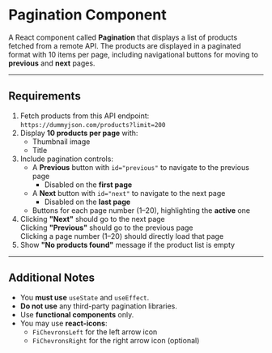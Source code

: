 # Pagination Component

A React component called **Pagination** that displays a list of products fetched from a remote API. The products are displayed in a paginated format with 10 items per page, including navigational buttons for moving to **previous** and **next** pages.

---

## Requirements

1. Fetch products from this API endpoint:  
   `https://dummyjson.com/products?limit=200`
2. Display **10 products per page** with:
   - Thumbnail image  
   - Title
3. Include pagination controls:
   - A **Previous** button with `id="previous"` to navigate to the previous page  
     - Disabled on the **first page**
   - A **Next** button with `id="next"` to navigate to the next page  
     - Disabled on the **last page**
   - Buttons for each page number (1–20), highlighting the **active** one
4. Clicking **"Next"** should go to the next page  
   Clicking **"Previous"** should go to the previous page  
   Clicking a page number (1–20) should directly load that page
5. Show **"No products found"** message if the product list is empty

---

## Additional Notes

- You **must use** `useState` and `useEffect`.
- **Do not use** any third-party pagination libraries.
- Use **functional components** only.
- You may use **react-icons**:  
  - `FiChevronsLeft` for the left arrow icon  
  - `FiChevronsRight` for the right arrow icon (optional)

